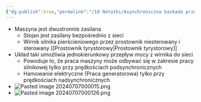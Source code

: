 ```yaml
---
{"dg-publish":true,"permalink":"/10 Notatki/Asynchroniczna kaskada przekształtnikowa stałego momentu/","tags":["wiedza/definicja"]}
---
```


* Maszyna jest dwustronnie zasilana
	* Stojan jest zasilany bezpośrednio z sieci
	* Wirnik silnika pierścieniowego przez prostownik niesterowany i sterowany [[Prostownik tyrystorowy\|Prostownik tyrystorowy]]
* Układ taki umożliwia jednokierunkowy przepływ mocy z wirnika do sieci
	* Powoduje to, że praca maszyny może odbywać się w zakresie pracy silnikowej tylko przy prędkościach podsynchronicznych
	* Hamowanie elektryczne (Praca generatorowa) tylko przy prędkościach nadsynchronicznych
* ![Pasted image 20240707000015.png](/img/user/80%20Zasoby/Pasted%20image%2020240707000015.png)
* ![Pasted image 20240707000126.png](/img/user/80%20Zasoby/Pasted%20image%2020240707000126.png)
